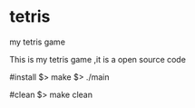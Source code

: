 tetris
======

my tetris game

This is my tetris game ,it is a open source code


#install
$> make
$> ./main

#clean
$> make clean
